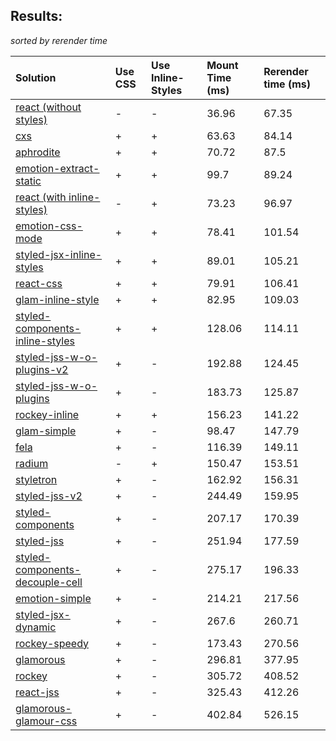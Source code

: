 ## Results:
*sorted by rerender time*

Solution | Use CSS | Use Inline-Styles | Mount Time (ms) | Rerender time (ms)
:--- | :--- | :--- | :--- | :---
[react (without styles)](https://github.com/facebook/react) | - | - | 36.96 | 67.35
[cxs](https://github.com/jxnblk/cxs) | + | + | 63.63 | 84.14
[aphrodite](https://github.com/Khan/aphrodite) | + | + | 70.72 | 87.5
[emotion-extract-static](https://github.com/tkh44/emotion) | + | + | 99.7 | 89.24
[react (with inline-styles)](https://github.com/facebook/react) | - | + | 73.23 | 96.97
[emotion-css-mode](https://github.com/tkh44/emotion) | + | + | 78.41 | 101.54
[styled-jsx-inline-styles](https://github.com/zeit/styled-jsx) | + | + | 89.01 | 105.21
[react-css](https://github.com/facebook/react) | + | + | 79.91 | 106.41
[glam-inline-style](https://github.com/threepointone/glam) | + | + | 82.95 | 109.03
[styled-components-inline-styles](https://github.com/styled-components/styled-components/tree/v2) | + | + | 128.06 | 114.11
[styled-jss-w-o-plugins-v2](https://github.com/cssinjs/styled-jss) | + | - | 192.88 | 124.45
[styled-jss-w-o-plugins](https://github.com/cssinjs/styled-jss) | + | - | 183.73 | 125.87
[rockey-inline](https://github.com/tuchk4/rockey) | + | + | 156.23 | 141.22
[glam-simple](https://github.com/threepointone/glam) | + | - | 98.47 | 147.79
[fela](https://github.com/rofrischmann/fela/) | + | - | 116.39 | 149.11
[radium](https://github.com/FormidableLabs/radium) | - | + | 150.47 | 153.51
[styletron](https://github.com/rtsao/styletron) | + | - | 162.92 | 156.31
[styled-jss-v2](https://github.com/cssinjs/styled-jss) | + | - | 244.49 | 159.95
[styled-components](https://github.com/styled-components/styled-components/tree/v2) | + | - | 207.17 | 170.39
[styled-jss](https://github.com/cssinjs/styled-jss) | + | - | 251.94 | 177.59
[styled-components-decouple-cell](https://github.com/styled-components/styled-components/tree/v2) | + | - | 275.17 | 196.33
[emotion-simple](https://github.com/threepointone/emotion) | + | - | 214.21 | 217.56
[styled-jsx-dynamic](https://github.com/zeit/styled-jsx) | + | - | 267.6 | 260.71
[rockey-speedy](https://github.com/tuchk4/rockey) | + | - | 173.43 | 270.56
[glamorous](https://github.com/paypal/glamorous) | + | - | 296.81 | 377.95
[rockey](https://github.com/tuchk4/rockey) | + | - | 305.72 | 408.52
[react-jss](https://github.com/cssinjs/react-jss) | + | - | 325.43 | 412.26
[glamorous-glamour-css](https://github.com/paypal/glamorous) | + | - | 402.84 | 526.15

